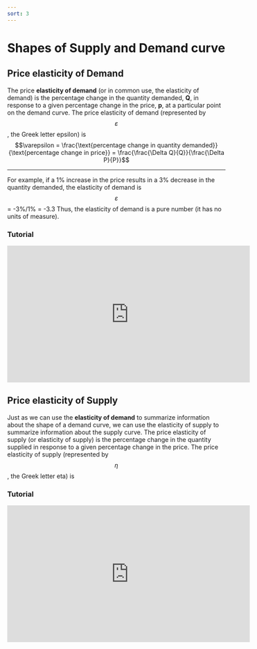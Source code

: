 ```yaml
---
sort: 3
---
```


# Shapes of Supply and Demand curve

## Price elasticity of Demand

The price **elasticity of demand** (or in common use, the elasticity of demand) is the
percentage change in the quantity demanded, __Q__, in response to a given percentage
change in the price, __p__, at a particular point on the demand curve. The price elasticity
of demand (represented by $$\varepsilon$$, the Greek letter epsilon) is
$$\varepsilon = \frac{\text{percentage change in quantity demanded}}{\text{percentage change in price}} =
\frac{\frac{\Delta Q}{Q}}{\frac{\Delta P}{P}}$$

---

For example,
if a 1% increase in the price results in a 3% decrease in the quantity demanded, the
elasticity of demand is $$\varepsilon$$ = -3%/1% = -3.3 Thus, the elasticity of demand is a pure
number (it has no units of measure).

### Tutorial

<iframe width="560" height="315" src="https://www.youtube.com/embed/FBWJYH8DZ1g" title="YouTube video player" frameborder="0" allow="accelerometer; autoplay; clipboard-write; encrypted-media; gyroscope; picture-in-picture" allowfullscreen></iframe>

## Price elasticity of Supply

Just as we can use the **elasticity of demand** to summarize information about the shape
of a demand curve, we can use the elasticity of supply to summarize information
about the supply curve. The price elasticity of supply (or elasticity of supply) is the
percentage change in the quantity supplied in response to a given percentage change
in the price. The price elasticity of supply (represented by $$\eta$$, the Greek letter eta) is


### Tutorial
<iframe width="560" height="315" src="https://www.youtube.com/embed/wi1x3sYHU6I" title="YouTube video player" frameborder="0" allow="accelerometer; autoplay; clipboard-write; encrypted-media; gyroscope; picture-in-picture" allowfullscreen></iframe>

